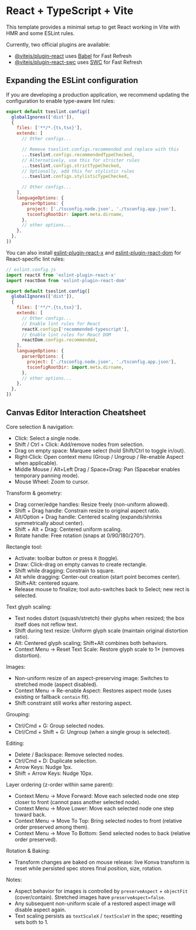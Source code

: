 # React + TypeScript + Vite

This template provides a minimal setup to get React working in Vite with HMR and some ESLint rules.

Currently, two official plugins are available:

- [@vitejs/plugin-react](https://github.com/vitejs/vite-plugin-react/blob/main/packages/plugin-react) uses [Babel](https://babeljs.io/) for Fast Refresh
- [@vitejs/plugin-react-swc](https://github.com/vitejs/vite-plugin-react/blob/main/packages/plugin-react-swc) uses [SWC](https://swc.rs/) for Fast Refresh

## Expanding the ESLint configuration

If you are developing a production application, we recommend updating the configuration to enable type-aware lint rules:

```js
export default tseslint.config([
  globalIgnores(['dist']),
  {
    files: ['**/*.{ts,tsx}'],
    extends: [
      // Other configs...

      // Remove tseslint.configs.recommended and replace with this
      ...tseslint.configs.recommendedTypeChecked,
      // Alternatively, use this for stricter rules
      ...tseslint.configs.strictTypeChecked,
      // Optionally, add this for stylistic rules
      ...tseslint.configs.stylisticTypeChecked,

      // Other configs...
    ],
    languageOptions: {
      parserOptions: {
        project: ['./tsconfig.node.json', './tsconfig.app.json'],
        tsconfigRootDir: import.meta.dirname,
      },
      // other options...
    },
  },
])
```

You can also install [eslint-plugin-react-x](https://github.com/Rel1cx/eslint-react/tree/main/packages/plugins/eslint-plugin-react-x) and [eslint-plugin-react-dom](https://github.com/Rel1cx/eslint-react/tree/main/packages/plugins/eslint-plugin-react-dom) for React-specific lint rules:

```js
// eslint.config.js
import reactX from 'eslint-plugin-react-x'
import reactDom from 'eslint-plugin-react-dom'

export default tseslint.config([
  globalIgnores(['dist']),
  {
    files: ['**/*.{ts,tsx}'],
    extends: [
      // Other configs...
      // Enable lint rules for React
      reactX.configs['recommended-typescript'],
      // Enable lint rules for React DOM
      reactDom.configs.recommended,
    ],
    languageOptions: {
      parserOptions: {
        project: ['./tsconfig.node.json', './tsconfig.app.json'],
        tsconfigRootDir: import.meta.dirname,
      },
      // other options...
    },
  },
])
```

## Canvas Editor Interaction Cheatsheet

Core selection & navigation:
- Click: Select a single node.
- Shift / Ctrl + Click: Add/remove nodes from selection.
- Drag on empty space: Marquee select (hold Shift/Ctrl to toggle in/out).
- Right‑Click: Open context menu (Group / Ungroup / Re-enable Aspect when applicable).
- Middle Mouse / Alt+Left Drag / Space+Drag: Pan (Spacebar enables temporary panning mode).
- Mouse Wheel: Zoom to cursor.

Transform & geometry:
- Drag corner/edge handles: Resize freely (non-uniform allowed).
- Shift + Drag handle: Constrain resize to original aspect ratio.
- Alt/Option + Drag handle: Centered scaling (expands/shrinks symmetrically about center).
- Shift + Alt + Drag: Centered uniform scaling.
- Rotate handle: Free rotation (snaps at 0/90/180/270°).

Rectangle tool:
- Activate: toolbar button or press `R` (toggle).
- Draw: Click-drag on empty canvas to create rectangle.
- Shift while dragging: Constrain to square.
- Alt while dragging: Center-out creation (start point becomes center). Shift+Alt: centered square.
- Release mouse to finalize; tool auto-switches back to Select; new rect is selected.

Text glyph scaling:
- Text nodes distort (squash/stretch) their glyphs when resized; the box itself does not reflow text.
- Shift during text resize: Uniform glyph scale (maintain original distortion ratio).
- Alt: Centered glyph scaling; Shift+Alt combines both behaviors.
- Context Menu → Reset Text Scale: Restore glyph scale to 1× (removes distortion).

Images:
- Non-uniform resize of an aspect-preserving image: Switches to stretched mode (aspect disabled).
- Context Menu → Re-enable Aspect: Restores aspect mode (uses existing or fallback `contain` fit).
- Shift constraint still works after restoring aspect.

Grouping:
- Ctrl/Cmd + G: Group selected nodes.
- Ctrl/Cmd + Shift + G: Ungroup (when a single group is selected).

Editing:
- Delete / Backspace: Remove selected nodes.
- Ctrl/Cmd + D: Duplicate selection.
- Arrow Keys: Nudge 1px.
- Shift + Arrow Keys: Nudge 10px.

Layer ordering (z-order within same parent):
- Context Menu → Move Forward: Move each selected node one step closer to front (cannot pass another selected node).
- Context Menu → Move Lower: Move each selected node one step toward back.
- Context Menu → Move To Top: Bring selected nodes to front (relative order preserved among them).
- Context Menu → Move To Bottom: Send selected nodes to back (relative order preserved).

Rotation & Baking:
- Transform changes are baked on mouse release: live Konva transform is reset while persisted spec stores final position, size, rotation.

Notes:
- Aspect behavior for images is controlled by `preserveAspect` + `objectFit` (cover/contain). Stretched images have `preserveAspect=false`.
- Any subsequent non-uniform scale of a restored aspect image will disable aspect again.
 - Text scaling persists as `textScaleX` / `textScaleY` in the spec; resetting sets both to 1.


